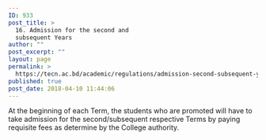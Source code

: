 ```yaml
---
ID: 933
post_title: >
  16. Admission for the second and
  subsequent Years
author: ""
post_excerpt: ""
layout: page
permalink: >
  https://tecn.ac.bd/academic/regulations/admission-second-subsequent-years
published: true
post_date: 2018-04-10 11:44:06
---
```

At the beginning of each Term, the students who are promoted will have to take admission for the second/subsequent respective Terms by paying requisite fees as determine by the College authority.